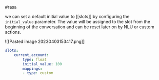 #rasa 


we can set a default initial value to [[slots]] by configuring
the `initial_value` parameter. The value will be assigned to the slot
from the beginning of the conversation and can be reset later on
by NLU or custom actions.

![[Pasted image 20230403153417.png]]

```yml
slots:
	current_account:
		type: float
		initial_value: 100
		mappings:
		- type: custom
```